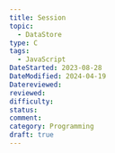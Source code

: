 ```yaml
---
title: Session
topic:
  - DataStore
type: C
tags:
  - JavaScript
DateStarted: 2023-08-28
DateModified: 2024-04-19
Datereviewed: 
reviewed: 
difficulty: 
status: 
comment: 
category: Programming
draft: true
---
```

